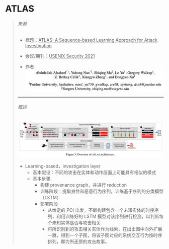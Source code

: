# ATLAS

> ###### 来源
>
> - 标题：<u>ATLAS: A Sequence-based Learning Approach for Attack Investigation</u>
>
> - 会议/期刊：<u>USENIX Security 2021</u>
>
> - 作者
> <left><img src="assets/image-20231202194145365.png" alt="image-20231202194145365" style="zoom:50%;" />
> 
>
> ---
>
> ###### 概述
>
> <left><img src="assets/image-20231202194448479.png" alt="image-20231202194448479" style="zoom:50%;" />
>
> - Learning-based，investigation layer
>     - 基本假设：不同的攻击在实体和动作层面上可能具有相似的模式
>     - 基本步骤
>         - 构建 provenance graph，并进行 reduction
>         - 训练阶段：提取良性和恶意行为序列，训练基于序列的分类模型（LSTM）
>         - 部署阶段
>             - 从给定的 POI 出发，不断构建包含一个未知实体的时序序列，利用训练好的 LSTM 模型对该序列进行检测，以判断每个未知实体是否与攻击相关
>             - 将所识别到的攻击相关实体作为线索，在出出图中向外扩展一跳，得到一个子图，将该子图对应的系统交互行为按时序排列，即为所还原的攻击故事。